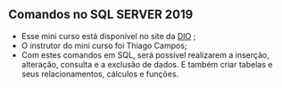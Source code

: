 ## Comandos no SQL SERVER 2019

- Esse mini curso está disponível no site da [DIO](https://digitalinnovation.one/) ;
- O instrutor do mini curso foi Thiago Campos;
- Com estes comandos em SQL, será possível realizarem a inserção, alteração, consulta e a exclusão de dados.  E também criar tabelas e seus relacionamentos, cálculos e funções. 